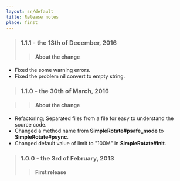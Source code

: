 ```yaml
---
layout: sr/default
title: Release notes
place: first
---
```

> ### 1.1.1 - the 13th of December, 2016
>> #### About the change
- Fixed the some warning errors.
- Fixed the problem nil convert to empty string.

> ### 1.1.0 - the 30th of March, 2016

>> #### About the change
- Refactoring; Separated files from a file for easy to understand the source code.
- Changed a method name from **SimpleRotate#psafe_mode** to **SimpleRotate#psync**.
- Changed default value of limit to "100M" in **SimpleRotate#init**.

> ### 1.0.0 - the 3rd of February, 2013
>> #### First release
